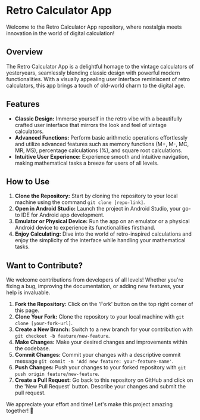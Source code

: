 # Retro Calculator App

Welcome to the Retro Calculator App repository, where nostalgia meets innovation in the world of digital calculation!

## Overview

The Retro Calculator App is a delightful homage to the vintage calculators of yesteryears, seamlessly blending classic design with powerful modern functionalities. With a visually appealing user interface reminiscent of retro calculators, this app brings a touch of old-world charm to the digital age.

## Features

- **Classic Design:** Immerse yourself in the retro vibe with a beautifully crafted user interface that mirrors the look and feel of vintage calculators.
- **Advanced Functions:** Perform basic arithmetic operations effortlessly and utilize advanced features such as memory functions (M+, M-, MC, MR, MS), percentage calculations (%), and square root calculations.
- **Intuitive User Experience:** Experience smooth and intuitive navigation, making mathematical tasks a breeze for users of all levels.

## How to Use

1. **Clone the Repository:** Start by cloning the repository to your local machine using the command `git clone [repo-link]`.
2. **Open in Android Studio:** Launch the project in Android Studio, your go-to IDE for Android app development.
3. **Emulator or Physical Device:** Run the app on an emulator or a physical Android device to experience its functionalities firsthand.
4. **Enjoy Calculating:** Dive into the world of retro-inspired calculations and enjoy the simplicity of the interface while handling your mathematical tasks.


## Want to Contribute?

We welcome contributions from developers of all levels! Whether you're fixing a bug, improving the documentation, or adding new features, your help is invaluable.

1. **Fork the Repository:** Click on the 'Fork' button on the top right corner of this page.
2. **Clone Your Fork:** Clone the repository to your local machine with `git clone [your-fork-url]`.
3. **Create a New Branch:** Switch to a new branch for your contribution with `git checkout -b feature/new-feature`.
4. **Make Changes:** Make your desired changes and improvements within the codebase.
5. **Commit Changes:** Commit your changes with a descriptive commit message `git commit -m 'Add new feature: your-feature-name'`.
6. **Push Changes:** Push your changes to your forked repository with `git push origin feature/new-feature`.
7. **Create a Pull Request:** Go back to this repository on GitHub and click on the 'New Pull Request' button. Describe your changes and submit the pull request.

We appreciate your effort and time! Let's make this project amazing together! 🌟

